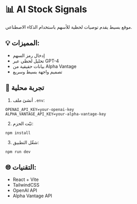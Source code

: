
# 📊 AI Stock Signals

موقع بسيط يقدم توصيات لحظية للأسهم باستخدام الذكاء الاصطناعي.

## 💡 المميزات:
- إدخال رمز السهم
- تحليل لحظي عبر GPT-4
- بيانات حقيقية من Alpha Vantage
- تصميم واجهة بسيط وسريع

## 🧪 تجربة محلية

1. أنشئ ملف `.env`:
```
OPENAI_API_KEY=your-openai-key
ALPHA_VANTAGE_API_KEY=your-alpha-vantage-key
```

2. ثبّت الحزم:
```
npm install
```

3. شغّل التطبيق:
```
npm run dev
```

## 🌐 التقنيات:
- React + Vite
- TailwindCSS
- OpenAI API
- Alpha Vantage API

